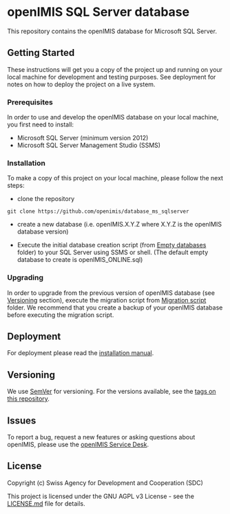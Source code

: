 # openIMIS SQL Server database

This repository contains the openIMIS database for Microsoft SQL Server.

## Getting Started

These instructions will get you a copy of the project up and running on your local machine for development and testing purposes. See deployment for notes on how to deploy the project on a live system.

### Prerequisites

In order to use and develop the openIMIS database on your local machine, you first need to install:

* Microsoft SQL Server (minimum version 2012)
* Microsoft SQL Server Management Studio (SSMS)

### Installation

To make a copy of this project on your local machine, please follow the next steps:

* clone the repository

```
git clone https://github.com/openimis/database_ms_sqlserver
```

* create a new database (i.e. openIMIS.X.Y.Z where X.Y.Z is the openIMIS database version)

* Execute the initial database creation script (from [Empty databases](./Empty%20databases/) folder) to your SQL Server using SSMS or shell. (The default empty database to create is openIMIS_ONLINE.sql)

### Upgrading

In order to upgrade from the previous version of openIMIS database (see [Versioning](#versioning) section), execute the migration script from [Migration script](./Migration%20script/) folder. We recommend that you create a backup of your openIMIS database before executing the migration script. 

## Deployment

For deployment please read the [installation manual](http://openimis.readthedocs.io/en/latest/web_application_installation.html).

<!--## Contributing

Please read [CONTRIBUTING.md](https://gist.github.com/PurpleBooth/b24679402957c63ec426) for details on our code of conduct, and the process for submitting pull requests to us.
-->

## Versioning

We use [SemVer](http://semver.org/) for versioning. For the versions available, see the [tags on this repository](https://github.com/openimis/web_app_vb/tags). 

## Issues

To report a bug, request a new features or asking questions about openIMIS, please use the [openIMIS Service Desk](https://openimis.atlassian.net/servicedesk/customer/portal/1). 

## License

Copyright (c) Swiss Agency for Development and Cooperation (SDC)

This project is licensed under the GNU AGPL v3 License - see the [LICENSE.md](LICENSE.md) file for details.


